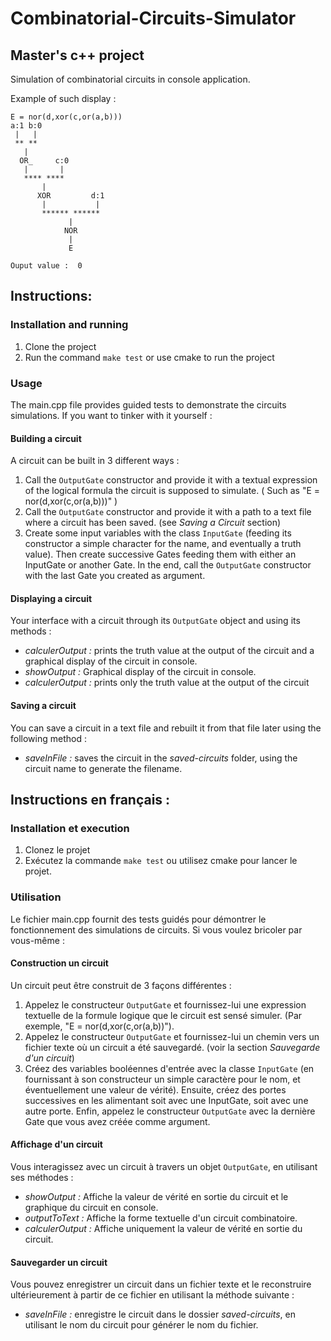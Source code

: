 # Combinatorial-Circuits-Simulator
## Master's c++ project

Simulation of combinatorial circuits in console application.

Example of such display : 
```
E = nor(d,xor(c,or(a,b)))
a:1 b:0
 |   |
 ** **
   |
  OR_     c:0
   |       |
   **** ****
       |
      XOR         d:1
       |           |
       ****** ******
             |
            NOR
             |
             E

Ouput value :  0

```

## Instructions: 
### Installation and running 
1. Clone the project 
2. Run the command `make test` or use cmake to run the project

### Usage 
The main.cpp file provides guided tests to demonstrate the circuits simulations.
If you want to tinker with it yourself :

#### Building a circuit

A circuit can be built in 3 different ways : 
1. Call the `OutputGate` constructor and provide it with a textual expression of the logical formula the circuit is supposed to simulate. ( Such as "E = nor(d,xor(c,or(a,b)))" )
2. Call the `OutputGate` constructor and provide it with a path to a text file where a circuit has been saved. (see _Saving a Circuit_ section)
3. Create some input variables with the class `InputGate` (feeding its constructor a simple character for the name, and eventually a truth value).
Then create successive Gates feeding them with either an InputGate or another Gate. In the end, call the `OutputGate` constructor with the last Gate you created as argument.

#### Displaying a circuit
Your interface with a circuit through its `OutputGate` object and using its methods :
- _*calculerOutput :*_ prints the truth value at the output of the circuit and a graphical display of the circuit in console.
- _*showOutput :*_ Graphical display of the circuit in console.
- _*calculerOutput :*_ prints only the truth value at the output of the circuit

#### Saving a circuit
You can save a circuit in a text file and rebuilt it from that file later using the following method :
- _*saveInFile :*_ saves the circuit in the _saved-circuits_ folder, using the circuit name to generate the filename.



## Instructions en français :
### Installation et execution
1. Clonez le projet
2. Exécutez la commande `make test` ou utilisez cmake pour lancer le projet.

### Utilisation
Le fichier main.cpp fournit des tests guidés pour démontrer le fonctionnement des simulations de circuits.
Si vous voulez bricoler par vous-même :

#### Construction un circuit
Un circuit peut être construit de 3 façons différentes :
1. Appelez le constructeur `OutputGate` et fournissez-lui une expression textuelle de la formule logique que le circuit est sensé simuler. (Par exemple, "E = nor(d,xor(c,or(a,b))").
2. Appelez le constructeur `OutputGate` et fournissez-lui un chemin vers un fichier texte où un circuit a été sauvegardé. (voir la section _Sauvegarde d'un circuit_)
3. Créez des variables booléennes d'entrée avec la classe `InputGate` (en fournissant à son constructeur un simple caractère pour le nom, et éventuellement une valeur de vérité).
   Ensuite, créez des portes successives en les alimentant soit avec une InputGate, soit avec une autre porte. Enfin, appelez le constructeur `OutputGate` avec la dernière Gate que vous avez créée comme argument.

#### Affichage d'un circuit
Vous interagissez avec un circuit à travers un objet `OutputGate`, en utilisant ses méthodes :
- _*showOutput :*_ Affiche la valeur de vérité en sortie du circuit et le graphique du circuit en console.
- _*outputToText :*_ Affiche la forme textuelle d'un circuit combinatoire.
- _*calculerOutput :*_ Affiche uniquement la valeur de vérité en sortie du circuit.

#### Sauvegarder un circuit
Vous pouvez enregistrer un circuit dans un fichier texte et le reconstruire ultérieurement à partir de ce fichier en utilisant la méthode suivante :
- _*saveInFile :*_ enregistre le circuit dans le dossier _saved-circuits_, en utilisant le nom du circuit pour générer le nom du fichier.
